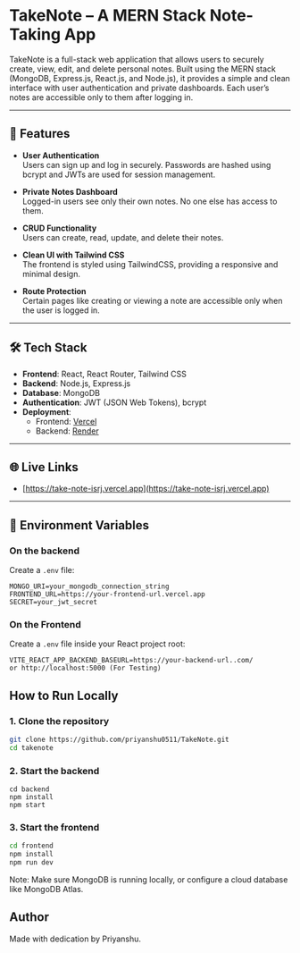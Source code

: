 # **TakeNote – A MERN Stack Note-Taking App**

TakeNote is a full-stack web application that allows users to securely create, view, edit, and delete personal notes. Built using the MERN stack (MongoDB, Express.js, React.js, and Node.js), it provides a simple and clean interface with user authentication and private dashboards. Each user’s notes are accessible only to them after logging in.

---

## 🚀 Features

- **User Authentication**  
  Users can sign up and log in securely. Passwords are hashed using bcrypt and JWTs are used for session management.

- **Private Notes Dashboard**  
  Logged-in users see only their own notes. No one else has access to them.

- **CRUD Functionality**  
  Users can create, read, update, and delete their notes.

- **Clean UI with Tailwind CSS**  
  The frontend is styled using TailwindCSS, providing a responsive and minimal design.

- **Route Protection**  
  Certain pages like creating or viewing a note are accessible only when the user is logged in.

---

## 🛠️ Tech Stack

- **Frontend**: React, React Router, Tailwind CSS  
- **Backend**: Node.js, Express.js  
- **Database**: MongoDB  
- **Authentication**: JWT (JSON Web Tokens), bcrypt  
- **Deployment**:  
  - Frontend: [Vercel](https://vercel.com)  
  - Backend: [Render](https://render.com)

---

## 🌐 Live Links

- [https://take-note-isrj.vercel.app](https://take-note-isrj.vercel.app)  
---

## 🧾 Environment Variables

### On the backend

Create a `.env` file:

```env
MONGO_URI=your_mongodb_connection_string
FRONTEND_URL=https://your-frontend-url.vercel.app
SECRET=your_jwt_secret
```
### On the Frontend

Create a `.env` file inside your React project root:

```env
VITE_REACT_APP_BACKEND_BASEURL=https://your-backend-url..com/ 
or http://localhost:5000 (For Testing)
```
##  How to Run Locally

### 1. Clone the repository

```bash
git clone https://github.com/priyanshu0511/TakeNote.git
cd takenote
```
### 2. Start the backend

```base
cd backend
npm install
npm start
```

### 3. Start the frontend

```bash
cd frontend
npm install
npm run dev
```

Note: Make sure MongoDB is running locally, or configure a cloud database like MongoDB Atlas.

## Author

Made with dedication by Priyanshu.
